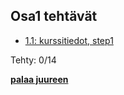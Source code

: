 ## Osa1 tehtävät

- [1.1: kurssitiedot, step1](kurssitiedot)

Tehty: 0/14

**[palaa juureen](../README.md)**
